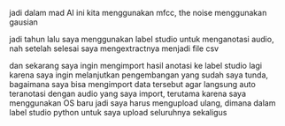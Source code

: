 jadi dalam mad AI ini kita menggunakan mfcc, the noise menggunakan gausian

jadi tahun lalu saya menggunakan label studio untuk menganotasi audio, nah setelah selesai saya mengextractnya menjadi file csv

dan sekarang saya ingin mengimport hasil anotasi ke label studio lagi karena saya ingin melanjutkan pengembangan yang sudah saya tunda, bagaimana saya bisa mengimport data tersebut agar langsung auto teranotasi dengan audio yang saya import, terutama karena saya menggunakan OS baru jadi saya harus mengupload ulang, dimana dalam label studio python untuk saya upload seluruhnya sekaligus

